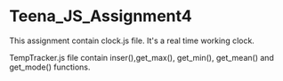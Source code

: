 # Teena_JS_Assignment4

This assignment contain clock.js file. It's a real time working clock.

TempTracker.js file contain inser(),get_max(), get_min(), get_mean() and get_mode() functions.
